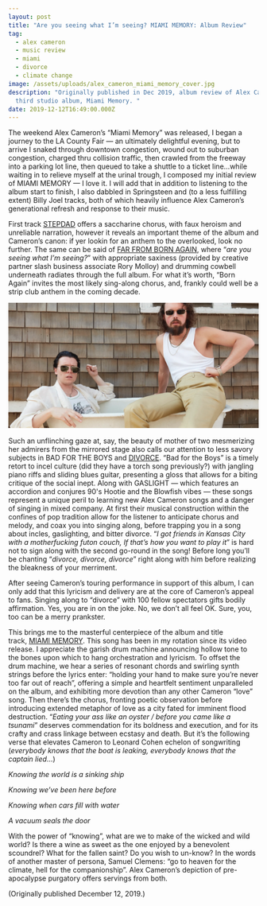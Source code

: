```yaml
---
layout: post
title: "Are you seeing what I’m seeing? MIAMI MEMORY: Album Review"
tag:
  - alex cameron
  - music review
  - miami
  - divorce
  - climate change
image: /assets/uploads/alex_cameron_miami_memory_cover.jpg
description: "Originally published in Dec 2019, album review of Alex Cameron's
  third studio album, Miami Memory. "
date: 2019-12-12T16:49:00.000Z
---
```

The weekend Alex Cameron’s “Miami Memory” was released, I began a journey to the LA County Fair — an ultimately delightful evening, but to arrive I snaked through downtown congestion, wound out to suburban congestion, charged thru collision traffic, then crawled from the freeway into a parking lot line, then queued to take a shuttle to a ticket line…while waiting in to relieve myself at the urinal trough, I composed my initial review of MIAMI MEMORY — I love it. I will add that in addition to listening to the album start to finish, I also dabbled in Springsteen and (to a less fulfilling extent) Billy Joel tracks, both of which heavily influence Alex Cameron’s generational refresh and response to their music.

First track [STEPDAD](https://www.youtube.com/watch?v=DN4wtJT050I) offers a saccharine chorus, with faux heroism and unreliable narration, however it reveals an important theme of the album and Cameron’s canon: if yer lookin for an anthem to the overlooked, look no further. The same can be said of [FAR FROM BORN AGAIN](https://www.youtube.com/watch?v=cQdj2A4yN0A), where “*are you seeing what I’m seeing?*” with appropriate saxiness (provided by creative partner slash business associate Rory Molloy) and drumming cowbell underneath radiates through the full album. For what it’s worth, “Born Again” invites the most likely sing-along chorus, and, frankly could well be a strip club anthem in the coming decade.

![](/assets/uploads/alex-cameron-roy-molloy.webp)


Such an unflinching gaze at, say, the beauty of mother of two mesmerizing her admirers from the mirrored stage also calls our attention to less savory subjects in BAD FOR THE BOYS and [DIVORCE](https://www.youtube.com/watch?v=pyoaidmynOk). “Bad for the Boys” is a timely retort to incel culture (did they have a torch song previously?) with jangling piano riffs and sliding blues guitar, presenting a gloss that allows for a biting critique of the social inept. Along with GASLIGHT — which features an accordion and conjures 90's Hootie and the Blowfish vibes — these songs represent a unique peril to learning new Alex Cameron songs and a danger of singing in mixed company. At first their musical construction within the confines of pop tradition allow for the listener to anticipate chorus and melody, and coax you into singing along, before trapping you in a song about incles, gaslighting, and bitter divorce. “*I got friends in Kansas City with a motherfucking futon couch, If that’s how you want to play it*” is hard not to sign along with the second go-round in the song! Before long you’ll be chanting “*divorce, divorce, divorce*” right along with him before realizing the bleakness of your merriment.

After seeing Cameron’s touring performance in support of this album, I can only add that this lyricism and delivery are at the core of Cameron’s appeal to fans. Singing along to “divorce” with 100 fellow spectators gifts bodily affirmation. Yes, you are in on the joke. No, we don’t all feel OK. Sure, you, too can be a merry prankster.

This brings me to the masterful centerpiece of the album and title track, [MIAMI MEMORY](https://www.youtube.com/watch?v=w0BtytpbJCU). This song has been in my rotation since its video release. I appreciate the garish drum machine announcing hollow tone to the bones upon which to hang orchestration and lyricism. To offset the drum machine, we hear a series of resonant chords and swirling synth strings before the lyrics enter: “holding your hand to make sure you’re never too far out of reach”, offering a simple and heartfelt sentiment unparalleled on the album, and exhibiting more devotion than any other Cameron “love” song. Then there’s the chorus, fronting poetic observation before introducing extended metaphor of love as a city fated for imminent flood destruction. “*Eating your ass like an oyster / before you came like a tsunami*” deserves commendation for its boldness and execution, and for its crafty and crass linkage between ecstasy and death. But it’s the following verse that elevates Cameron to Leonard Cohen echelon of songwriting (*everybody knows that the boat is leaking, everybody knows that the captain lied*…)

*Knowing the world is a sinking ship*

*Knowing we’ve been here before*

*Knowing when cars fill with water*

*A vacuum seals the door*

With the power of “knowing”, what are we to make of the wicked and wild world? Is there a wine as sweet as the one enjoyed by a benevolent scoundrel? What for the fallen saint? Do you wish to un-know? In the words of another master of persona, Samuel Clemens: “go to heaven for the climate, hell for the companionship”. Alex Cameron’s depiction of pre-apocalypse purgatory offers servings from both.

(Originally published December 12, 2019.)
